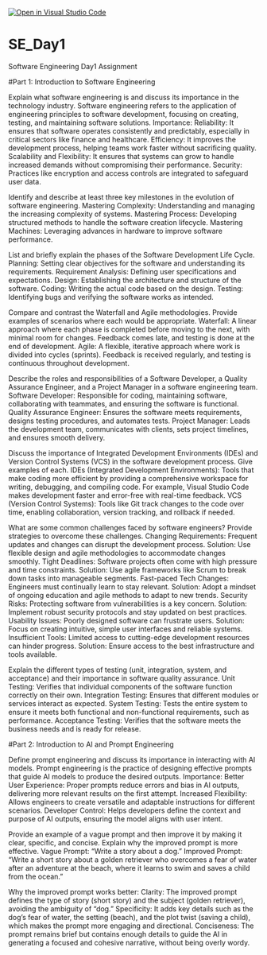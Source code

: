 [![Open in Visual Studio Code](https://classroom.github.com/assets/open-in-vscode-2e0aaae1b6195c2367325f4f02e2d04e9abb55f0b24a779b69b11b9e10269abc.svg)](https://classroom.github.com/online_ide?assignment_repo_id=18363276&assignment_repo_type=AssignmentRepo)
# SE_Day1
Software Engineering Day1 Assignment

#Part 1: Introduction to Software Engineering

Explain what software engineering is and discuss its importance in the technology industry.
Software engineering refers to the application of engineering principles to software development, focusing on creating, testing, and maintaining software solutions.
Importance:
    Reliability: It ensures that software operates consistently and predictably, especially in critical sectors like finance and healthcare.
    Efficiency: It improves the development process, helping teams work faster without sacrificing quality.
    Scalability and Flexibility: It ensures that systems can grow to handle increased demands without compromising their performance.
    Security: Practices like encryption and access controls are integrated to safeguard user data.

Identify and describe at least three key milestones in the evolution of software engineering.
    Mastering Complexity: Understanding and managing the increasing complexity of systems.
    Mastering Process: Developing structured methods to handle the software creation lifecycle.
    Mastering Machines: Leveraging advances in hardware to improve software performance.

List and briefly explain the phases of the Software Development Life Cycle.
    Planning: Setting clear objectives for the software and understanding its requirements.
    Requirement Analysis: Defining user specifications and expectations.
    Design: Establishing the architecture and structure of the software.
    Coding: Writing the actual code based on the design.
    Testing: Identifying bugs and verifying the software works as intended.


Compare and contrast the Waterfall and Agile methodologies. Provide examples of scenarios where each would be appropriate.
    Waterfall: A linear approach where each phase is completed before moving to the next, with minimal room for changes. Feedback comes late, and testing is done at the end of development.
    Agile: A flexible, iterative approach where work is divided into cycles (sprints). Feedback is received regularly, and testing is continuous throughout development.

Describe the roles and responsibilities of a Software Developer, a Quality Assurance Engineer, and a Project Manager in a software engineering team.
    Software Developer: Responsible for coding, maintaining software, collaborating with teammates, and ensuring the software is functional.
    Quality Assurance Engineer: Ensures the software meets requirements, designs testing procedures, and automates tests.
    Project Manager: Leads the development team, communicates with clients, sets project timelines, and ensures smooth delivery.

Discuss the importance of Integrated Development Environments (IDEs) and Version Control Systems (VCS) in the software development process. Give examples of each.
    IDEs (Integrated Development Environments): Tools that make coding more efficient by providing a comprehensive workspace for writing, debugging, and compiling code. For example, Visual Studio Code   makes development faster and error-free with real-time feedback.
    VCS (Version Control Systems): Tools like Git track changes to the code over time, enabling collaboration, version tracking, and rollback if needed.

What are some common challenges faced by software engineers? Provide strategies to overcome these challenges.
    Changing Requirements: Frequent updates and changes can disrupt the development process.
    Solution: Use flexible design and agile methodologies to accommodate changes smoothly.
    Tight Deadlines: Software projects often come with high pressure and time constraints.
    Solution: Use agile frameworks like Scrum to break down tasks into manageable segments.
    Fast-paced Tech Changes: Engineers must continually learn to stay relevant.
    Solution: Adopt a mindset of ongoing education and agile methods to adapt to new trends.
    Security Risks: Protecting software from vulnerabilities is a key concern.
    Solution: Implement robust security protocols and stay updated on best practices.
    Usability Issues: Poorly designed software can frustrate users.
    Solution: Focus on creating intuitive, simple user interfaces and reliable systems.
    Insufficient Tools: Limited access to cutting-edge development resources can hinder progress.
    Solution: Ensure access to the best infrastructure and tools available.

Explain the different types of testing (unit, integration, system, and acceptance) and their importance in software quality assurance.
    Unit Testing: Verifies that individual components of the software function correctly on their own.
    Integration Testing: Ensures that different modules or services interact as expected.
    System Testing: Tests the entire system to ensure it meets both functional and non-functional requirements, such as performance.
    Acceptance Testing: Verifies that the software meets the business needs and is ready for release.


#Part 2: Introduction to AI and Prompt Engineering


Define prompt engineering and discuss its importance in interacting with AI models.
    Prompt engineering is the practice of designing effective prompts that guide AI models to produce the desired outputs.
    Importance:
    Better User Experience: Proper prompts reduce errors and bias in AI outputs, delivering more relevant results on the first attempt.
    Increased Flexibility: Allows engineers to create versatile and adaptable instructions for different scenarios.
    Developer Control: Helps developers define the context and purpose of AI outputs, ensuring the model aligns with user intent.

Provide an example of a vague prompt and then improve it by making it clear, specific, and concise. Explain why the improved prompt is more effective.
  Vague Prompt: “Write a story about a dog.”
  Improved Prompt: “Write a short story about a golden retriever who overcomes a fear of water after an adventure at the beach, where it learns to swim and saves a child from the ocean.”
  
  Why the improved prompt works better:
  Clarity: The improved prompt defines the type of story (short story) and the subject (golden retriever), avoiding the ambiguity of “dog.”
  Specificity: It adds key details such as the dog’s fear of water, the setting (beach), and the plot twist (saving a child), which makes the prompt more engaging and directional.
  Conciseness: The prompt remains brief but contains enough details to guide the AI in generating a focused and cohesive narrative, without being overly wordy.
